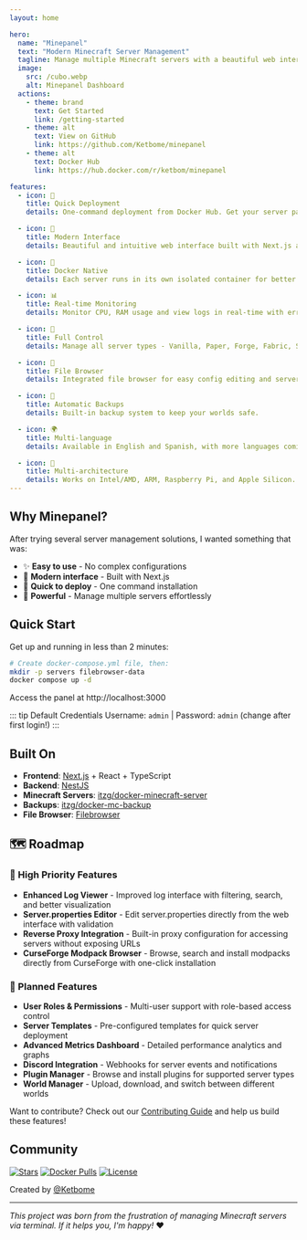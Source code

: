 ```yaml
---
layout: home

hero:
  name: "Minepanel"
  text: "Modern Minecraft Server Management"
  tagline: Manage multiple Minecraft servers with a beautiful web interface using Docker
  image:
    src: /cubo.webp
    alt: Minepanel Dashboard
  actions:
    - theme: brand
      text: Get Started
      link: /getting-started
    - theme: alt
      text: View on GitHub
      link: https://github.com/Ketbome/minepanel
    - theme: alt
      text: Docker Hub
      link: https://hub.docker.com/r/ketbom/minepanel

features:
  - icon: 🚀
    title: Quick Deployment
    details: One-command deployment from Docker Hub. Get your server panel running in seconds.

  - icon: 🎨
    title: Modern Interface
    details: Beautiful and intuitive web interface built with Next.js and React.

  - icon: 🐳
    title: Docker Native
    details: Each server runs in its own isolated container for better performance and security.

  - icon: 📊
    title: Real-time Monitoring
    details: Monitor CPU, RAM usage and view logs in real-time with error detection.

  - icon: 🔧
    title: Full Control
    details: Manage all server types - Vanilla, Paper, Forge, Fabric, Spigot, Purpur, and more.

  - icon: 📁
    title: File Browser
    details: Integrated file browser for easy config editing and server management.

  - icon: 💾
    title: Automatic Backups
    details: Built-in backup system to keep your worlds safe.

  - icon: 🌍
    title: Multi-language
    details: Available in English and Spanish, with more languages coming soon.

  - icon: 🔄
    title: Multi-architecture
    details: Works on Intel/AMD, ARM, Raspberry Pi, and Apple Silicon.
---
```


## Why Minepanel?

After trying several server management solutions, I wanted something that was:

- ✨ **Easy to use** - No complex configurations
- 🎨 **Modern interface** - Built with Next.js
- 🚀 **Quick to deploy** - One command installation
- 💪 **Powerful** - Manage multiple servers effortlessly

## Quick Start

Get up and running in less than 2 minutes:

```bash
# Create docker-compose.yml file, then:
mkdir -p servers filebrowser-data
docker compose up -d
```

Access the panel at http://localhost:3000

::: tip Default Credentials
Username: `admin` | Password: `admin` (change after first login!)
:::

## Built On

- **Frontend**: [Next.js](https://nextjs.org/) + React + TypeScript
- **Backend**: [NestJS](https://nestjs.com/)
- **Minecraft Servers**: [itzg/docker-minecraft-server](https://github.com/itzg/docker-minecraft-server)
- **Backups**: [itzg/docker-mc-backup](https://github.com/itzg/docker-mc-backup)
- **File Browser**: [Filebrowser](https://filebrowser.org/)

## 🗺️ Roadmap

### 🎯 High Priority Features

- **Enhanced Log Viewer** - Improved log interface with filtering, search, and better visualization
- **Server.properties Editor** - Edit server.properties directly from the web interface with validation
- **Reverse Proxy Integration** - Built-in proxy configuration for accessing servers without exposing URLs
- **CurseForge Modpack Browser** - Browse, search and install modpacks directly from CurseForge with one-click installation

### 🚀 Planned Features

- **User Roles & Permissions** - Multi-user support with role-based access control
- **Server Templates** - Pre-configured templates for quick server deployment
- **Advanced Metrics Dashboard** - Detailed performance analytics and graphs
- **Discord Integration** - Webhooks for server events and notifications
- **Plugin Manager** - Browse and install plugins for supported server types
- **World Manager** - Upload, download, and switch between different worlds

Want to contribute? Check out our [Contributing Guide](/development#contributing) and help us build these features!

## Community

<p>
  <a href="https://github.com/Ketbome/minepanel/stargazers"><img src="https://img.shields.io/github/stars/Ketbome/minepanel?style=social" alt="Stars"></a>
  <a href="https://hub.docker.com/r/ketbom/minepanel"><img src="https://img.shields.io/docker/pulls/ketbom/minepanel?logo=docker" alt="Docker Pulls"></a>
  <a href="https://github.com/Ketbome/minepanel/blob/main/LICENSE"><img src="https://img.shields.io/badge/License-MIT-yellow.svg" alt="License"></a>
</p>

Created by [@Ketbome](https://github.com/Ketbome)

---

_This project was born from the frustration of managing Minecraft servers via terminal. If it helps you, I'm happy!_ ❤️
